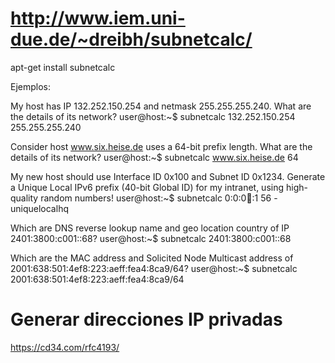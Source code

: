 # http://www.iem.uni-due.de/~dreibh/subnetcalc/
apt-get install subnetcalc

Ejemplos:

My host has IP 132.252.150.254 and netmask 255.255.255.240. What are the details of its network?
user@host:~$ subnetcalc 132.252.150.254 255.255.255.240

Consider host www.six.heise.de uses a 64-bit prefix length. What are the details of its network?
user@host:~$ subnetcalc www.six.heise.de 64

My new host should use Interface ID 0x100 and Subnet ID 0x1234. Generate a Unique Local IPv6 prefix (40-bit Global ID) for my intranet, using high-quality random numbers!
user@host:~$ subnetcalc 0:0:0:1234::1 56 -uniquelocalhq

Which are DNS reverse lookup name and geo location country of IP 2401:3800:c001::68?
user@host:~$ subnetcalc 2401:3800:c001::68

Which are the MAC address and Solicited Node Multicast address of 2001:638:501:4ef8:223:aeff:fea4:8ca9/64?
user@host:~$ subnetcalc 2001:638:501:4ef8:223:aeff:fea4:8ca9/64


# Generar direcciones IP privadas
https://cd34.com/rfc4193/
